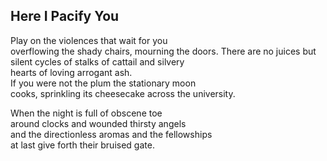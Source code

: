 Here I Pacify You
-----------------
  
Play on the violences that wait for you  
overflowing the shady chairs, mourning the doors. There are no juices but silent cycles of stalks of cattail and silvery  
hearts of loving arrogant ash.  
If you were not the plum the stationary moon  
cooks, sprinkling its cheesecake across the university.  
  
When the night is full of obscene toe  
around clocks and wounded thirsty angels  
and the directionless aromas and the fellowships  
at last give forth their bruised gate.  
